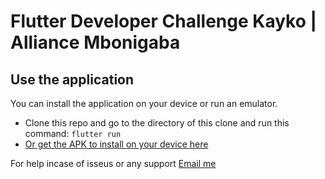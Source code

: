 # Flutter Developer Challenge Kayko | Alliance Mbonigaba



## Use the application

You can install the application on your device or run an emulator.



- Clone this repo and go to the directory of this clone and run this command: `flutter run`
- [Or get the APK to install on your device here](https://drive.google.com/file/d/1JlINUndpEUjtBZLrdoWkcwrt9g1L47uQ/view?usp=sharing)

For help incase of isseus or any support
[Email me ](alliancemboni@gmail.com)
